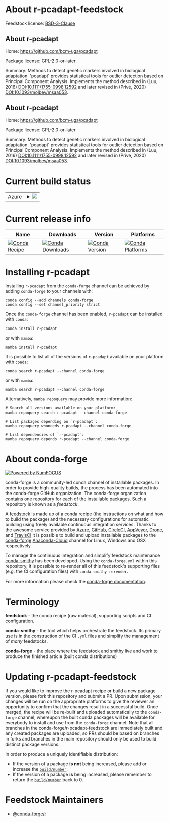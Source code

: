 About r-pcadapt-feedstock
=========================

Feedstock license: [BSD-3-Clause](https://github.com/conda-forge/r-pcadapt-feedstock/blob/main/LICENSE.txt)


About r-pcadapt
---------------

Home: https://github.com/bcm-uga/pcadapt

Package license: GPL-2.0-or-later

Summary: Methods to detect genetic markers involved in biological adaptation. 'pcadapt' provides statistical tools for outlier detection based on Principal Component Analysis. Implements the method described in (Luu, 2016) <DOI:10.1111/1755-0998.12592> and later revised in (Privé, 2020) <DOI:10.1093/molbev/msaa053>.

About r-pcadapt
---------------

Home: https://github.com/bcm-uga/pcadapt

Package license: GPL-2.0-or-later

Summary: Methods to detect genetic markers involved in biological adaptation. 'pcadapt' provides statistical tools for outlier detection based on Principal Component Analysis. Implements the method described in (Luu, 2016) <DOI:10.1111/1755-0998.12592> and later revised in (Privé, 2020) <DOI:10.1093/molbev/msaa053>.

Current build status
====================


<table>
    
  <tr>
    <td>Azure</td>
    <td>
      <details>
        <summary>
          <a href="https://dev.azure.com/conda-forge/feedstock-builds/_build/latest?definitionId=20566&branchName=main">
            <img src="https://dev.azure.com/conda-forge/feedstock-builds/_apis/build/status/r-pcadapt-feedstock?branchName=main">
          </a>
        </summary>
        <table>
          <thead><tr><th>Variant</th><th>Status</th></tr></thead>
          <tbody><tr>
              <td>linux_64_r_base4.2</td>
              <td>
                <a href="https://dev.azure.com/conda-forge/feedstock-builds/_build/latest?definitionId=20566&branchName=main">
                  <img src="https://dev.azure.com/conda-forge/feedstock-builds/_apis/build/status/r-pcadapt-feedstock?branchName=main&jobName=linux&configuration=linux%20linux_64_r_base4.2" alt="variant">
                </a>
              </td>
            </tr><tr>
              <td>linux_64_r_base4.3</td>
              <td>
                <a href="https://dev.azure.com/conda-forge/feedstock-builds/_build/latest?definitionId=20566&branchName=main">
                  <img src="https://dev.azure.com/conda-forge/feedstock-builds/_apis/build/status/r-pcadapt-feedstock?branchName=main&jobName=linux&configuration=linux%20linux_64_r_base4.3" alt="variant">
                </a>
              </td>
            </tr><tr>
              <td>osx_64_r_base4.2</td>
              <td>
                <a href="https://dev.azure.com/conda-forge/feedstock-builds/_build/latest?definitionId=20566&branchName=main">
                  <img src="https://dev.azure.com/conda-forge/feedstock-builds/_apis/build/status/r-pcadapt-feedstock?branchName=main&jobName=osx&configuration=osx%20osx_64_r_base4.2" alt="variant">
                </a>
              </td>
            </tr><tr>
              <td>osx_64_r_base4.3</td>
              <td>
                <a href="https://dev.azure.com/conda-forge/feedstock-builds/_build/latest?definitionId=20566&branchName=main">
                  <img src="https://dev.azure.com/conda-forge/feedstock-builds/_apis/build/status/r-pcadapt-feedstock?branchName=main&jobName=osx&configuration=osx%20osx_64_r_base4.3" alt="variant">
                </a>
              </td>
            </tr><tr>
              <td>win_64</td>
              <td>
                <a href="https://dev.azure.com/conda-forge/feedstock-builds/_build/latest?definitionId=20566&branchName=main">
                  <img src="https://dev.azure.com/conda-forge/feedstock-builds/_apis/build/status/r-pcadapt-feedstock?branchName=main&jobName=win&configuration=win%20win_64_" alt="variant">
                </a>
              </td>
            </tr>
          </tbody>
        </table>
      </details>
    </td>
  </tr>
</table>

Current release info
====================

| Name | Downloads | Version | Platforms |
| --- | --- | --- | --- |
| [![Conda Recipe](https://img.shields.io/badge/recipe-r--pcadapt-green.svg)](https://anaconda.org/conda-forge/r-pcadapt) | [![Conda Downloads](https://img.shields.io/conda/dn/conda-forge/r-pcadapt.svg)](https://anaconda.org/conda-forge/r-pcadapt) | [![Conda Version](https://img.shields.io/conda/vn/conda-forge/r-pcadapt.svg)](https://anaconda.org/conda-forge/r-pcadapt) | [![Conda Platforms](https://img.shields.io/conda/pn/conda-forge/r-pcadapt.svg)](https://anaconda.org/conda-forge/r-pcadapt) |

Installing r-pcadapt
====================

Installing `r-pcadapt` from the `conda-forge` channel can be achieved by adding `conda-forge` to your channels with:

```
conda config --add channels conda-forge
conda config --set channel_priority strict
```

Once the `conda-forge` channel has been enabled, `r-pcadapt` can be installed with `conda`:

```
conda install r-pcadapt
```

or with `mamba`:

```
mamba install r-pcadapt
```

It is possible to list all of the versions of `r-pcadapt` available on your platform with `conda`:

```
conda search r-pcadapt --channel conda-forge
```

or with `mamba`:

```
mamba search r-pcadapt --channel conda-forge
```

Alternatively, `mamba repoquery` may provide more information:

```
# Search all versions available on your platform:
mamba repoquery search r-pcadapt --channel conda-forge

# List packages depending on `r-pcadapt`:
mamba repoquery whoneeds r-pcadapt --channel conda-forge

# List dependencies of `r-pcadapt`:
mamba repoquery depends r-pcadapt --channel conda-forge
```


About conda-forge
=================

[![Powered by
NumFOCUS](https://img.shields.io/badge/powered%20by-NumFOCUS-orange.svg?style=flat&colorA=E1523D&colorB=007D8A)](https://numfocus.org)

conda-forge is a community-led conda channel of installable packages.
In order to provide high-quality builds, the process has been automated into the
conda-forge GitHub organization. The conda-forge organization contains one repository
for each of the installable packages. Such a repository is known as a *feedstock*.

A feedstock is made up of a conda recipe (the instructions on what and how to build
the package) and the necessary configurations for automatic building using freely
available continuous integration services. Thanks to the awesome service provided by
[Azure](https://azure.microsoft.com/en-us/services/devops/), [GitHub](https://github.com/),
[CircleCI](https://circleci.com/), [AppVeyor](https://www.appveyor.com/),
[Drone](https://cloud.drone.io/welcome), and [TravisCI](https://travis-ci.com/)
it is possible to build and upload installable packages to the
[conda-forge](https://anaconda.org/conda-forge) [Anaconda-Cloud](https://anaconda.org/)
channel for Linux, Windows and OSX respectively.

To manage the continuous integration and simplify feedstock maintenance
[conda-smithy](https://github.com/conda-forge/conda-smithy) has been developed.
Using the ``conda-forge.yml`` within this repository, it is possible to re-render all of
this feedstock's supporting files (e.g. the CI configuration files) with ``conda smithy rerender``.

For more information please check the [conda-forge documentation](https://conda-forge.org/docs/).

Terminology
===========

**feedstock** - the conda recipe (raw material), supporting scripts and CI configuration.

**conda-smithy** - the tool which helps orchestrate the feedstock.
                   Its primary use is in the construction of the CI ``.yml`` files
                   and simplify the management of *many* feedstocks.

**conda-forge** - the place where the feedstock and smithy live and work to
                  produce the finished article (built conda distributions)


Updating r-pcadapt-feedstock
============================

If you would like to improve the r-pcadapt recipe or build a new
package version, please fork this repository and submit a PR. Upon submission,
your changes will be run on the appropriate platforms to give the reviewer an
opportunity to confirm that the changes result in a successful build. Once
merged, the recipe will be re-built and uploaded automatically to the
`conda-forge` channel, whereupon the built conda packages will be available for
everybody to install and use from the `conda-forge` channel.
Note that all branches in the conda-forge/r-pcadapt-feedstock are
immediately built and any created packages are uploaded, so PRs should be based
on branches in forks and branches in the main repository should only be used to
build distinct package versions.

In order to produce a uniquely identifiable distribution:
 * If the version of a package **is not** being increased, please add or increase
   the [``build/number``](https://docs.conda.io/projects/conda-build/en/latest/resources/define-metadata.html#build-number-and-string).
 * If the version of a package **is** being increased, please remember to return
   the [``build/number``](https://docs.conda.io/projects/conda-build/en/latest/resources/define-metadata.html#build-number-and-string)
   back to 0.

Feedstock Maintainers
=====================

* [@conda-forge/r](https://github.com/conda-forge/r/)

